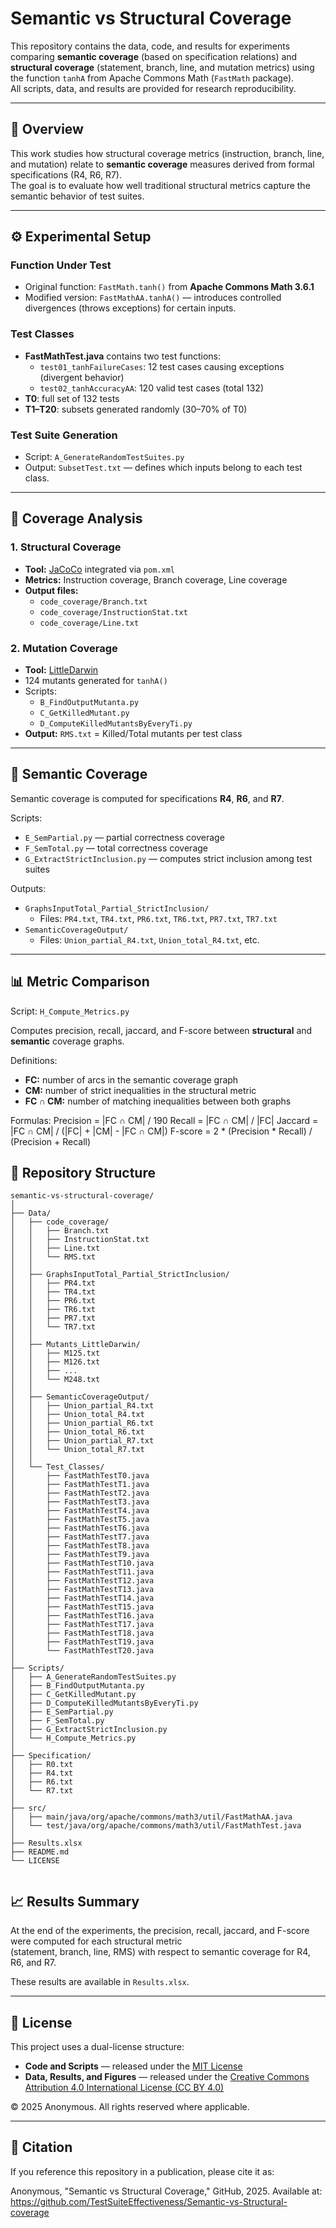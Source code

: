 # Semantic vs Structural Coverage

This repository contains the data, code, and results for experiments comparing **semantic coverage** (based on specification relations) and **structural coverage** (statement, branch, line, and mutation metrics) using the function `tanhA` from Apache Commons Math (`FastMath` package).  
All scripts, data, and results are provided for research reproducibility.

---

## 📘 Overview

This work studies how structural coverage metrics (instruction, branch, line, and mutation) relate to **semantic coverage** measures derived from formal specifications (R4, R6, R7).  
The goal is to evaluate how well traditional structural metrics capture the semantic behavior of test suites.

---

## ⚙️ Experimental Setup

### Function Under Test
- Original function: `FastMath.tanh()` from **Apache Commons Math 3.6.1**  
- Modified version: `FastMathAA.tanhA()` — introduces controlled divergences (throws exceptions) for certain inputs.

### Test Classes
- **FastMathTest.java** contains two test functions:
  - `test01_tanhFailureCases`: 12 test cases causing exceptions (divergent behavior)
  - `test02_tanhAccuracyAA`: 120 valid test cases (total 132)
- **T0**: full set of 132 tests  
- **T1–T20**: subsets generated randomly (30–70% of T0)

### Test Suite Generation
- Script: `A_GenerateRandomTestSuites.py`  
- Output: `SubsetTest.txt` — defines which inputs belong to each test class.

---

## 🧪 Coverage Analysis

### 1. Structural Coverage
- **Tool:** [JaCoCo](https://www.jacoco.org/jacoco/) integrated via `pom.xml`  
- **Metrics:** Instruction coverage, Branch coverage, Line coverage  
- **Output files:**  
  - `code_coverage/Branch.txt`  
  - `code_coverage/InstructionStat.txt`  
  - `code_coverage/Line.txt`

### 2. Mutation Coverage
- **Tool:** [LittleDarwin](https://github.com/alipour/littledarwin)  
- 124 mutants generated for `tanhA()`  
- Scripts:
  - `B_FindOutputMutanta.py`
  - `C_GetKilledMutant.py`
  - `D_ComputeKilledMutantsByEveryTi.py`
- **Output:** `RMS.txt` = Killed/Total mutants per test class

---

## 🧭 Semantic Coverage

Semantic coverage is computed for specifications **R4**, **R6**, and **R7**.

Scripts:
- `E_SemPartial.py` — partial correctness coverage  
- `F_SemTotal.py` — total correctness coverage  
- `G_ExtractStrictInclusion.py` — computes strict inclusion among test suites  

Outputs:
- `GraphsInputTotal_Partial_StrictInclusion/`  
  - Files: `PR4.txt`, `TR4.txt`, `PR6.txt`, `TR6.txt`, `PR7.txt`, `TR7.txt`  
- `SemanticCoverageOutput/`  
  - Files: `Union_partial_R4.txt`, `Union_total_R4.txt`, etc.

---

## 📊 Metric Comparison

Script: `H_Compute_Metrics.py`

Computes precision, recall, jaccard, and F-score between **structural** and **semantic** coverage graphs.

Definitions:

- **FC:** number of arcs in the semantic coverage graph  
- **CM:** number of strict inequalities in the structural metric  
- **FC ∩ CM:** number of matching inequalities between both graphs  

Formulas:
Precision = |FC ∩ CM| / 190
Recall = |FC ∩ CM| / |FC|
Jaccard = |FC ∩ CM| / (|FC| + |CM| - |FC ∩ CM|)
F-score = 2 * (Precision * Recall) / (Precision + Recall)

## 📂 Repository Structure
```
semantic-vs-structural-coverage/
│
├── Data/
│   ├── code_coverage/
│   │   ├── Branch.txt
│   │   ├── InstructionStat.txt
│   │   ├── Line.txt
│   │   └── RMS.txt
│   │
│   ├── GraphsInputTotal_Partial_StrictInclusion/
│   │   ├── PR4.txt
│   │   ├── TR4.txt
│   │   ├── PR6.txt
│   │   ├── TR6.txt
│   │   ├── PR7.txt
│   │   └── TR7.txt
│   │
│   ├── Mutants_LittleDarwin/
│   │   ├── M125.txt
│   │   ├── M126.txt
│   │   ├── ...
│   │   └── M248.txt
│   │
│   ├── SemanticCoverageOutput/
│   │   ├── Union_partial_R4.txt
│   │   ├── Union_total_R4.txt
│   │   ├── Union_partial_R6.txt
│   │   ├── Union_total_R6.txt
│   │   ├── Union_partial_R7.txt
│   │   └── Union_total_R7.txt
│   │
│   └── Test_Classes/
│       ├── FastMathTestT0.java
│       ├── FastMathTestT1.java
│       ├── FastMathTestT2.java
│       ├── FastMathTestT3.java
│       ├── FastMathTestT4.java
│       ├── FastMathTestT5.java
│       ├── FastMathTestT6.java
│       ├── FastMathTestT7.java
│       ├── FastMathTestT8.java
│       ├── FastMathTestT9.java
│       ├── FastMathTestT10.java
│       ├── FastMathTestT11.java
│       ├── FastMathTestT12.java
│       ├── FastMathTestT13.java
│       ├── FastMathTestT14.java
│       ├── FastMathTestT15.java
│       ├── FastMathTestT16.java
│       ├── FastMathTestT17.java
│       ├── FastMathTestT18.java
│       ├── FastMathTestT19.java
│       └── FastMathTestT20.java
│
├── Scripts/
│   ├── A_GenerateRandomTestSuites.py
│   ├── B_FindOutputMutanta.py
│   ├── C_GetKilledMutant.py
│   ├── D_ComputeKilledMutantsByEveryTi.py
│   ├── E_SemPartial.py
│   ├── F_SemTotal.py
│   ├── G_ExtractStrictInclusion.py
│   └── H_Compute_Metrics.py
│
├── Specification/
│   ├── R0.txt
│   ├── R4.txt
│   ├── R6.txt
│   └── R7.txt
│
├── src/
│   ├── main/java/org/apache/commons/math3/util/FastMathAA.java
│   └── test/java/org/apache/commons/math3/util/FastMathTest.java
│
├── Results.xlsx
├── README.md
└── LICENSE


```

## 📈 Results Summary

At the end of the experiments, the precision, recall, jaccard, and F-score were computed for each structural metric  
(statement, branch, line, RMS) with respect to semantic coverage for R4, R6, and R7.

These results are available in `Results.xlsx`.

---

## 📜 License

This project uses a dual-license structure:

- **Code and Scripts** — released under the [MIT License](./LICENSE)  
- **Data, Results, and Figures** — released under the [Creative Commons Attribution 4.0 International License (CC BY 4.0)](https://creativecommons.org/licenses/by/4.0/)

© 2025 Anonymous. All rights reserved where applicable.

---

## 💬 Citation

If you reference this repository in a publication, please cite it as:

Anonymous, "Semantic vs Structural Coverage," GitHub, 2025.
Available at: https://github.com/TestSuiteEffectiveness/Semantic-vs-Structural-coverage
